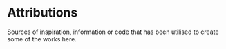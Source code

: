 # Attributions
Sources of inspiration, information or code that has been utilised to create some of the works here.

